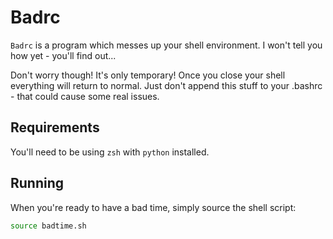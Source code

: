 # Badrc

`Badrc` is a program which messes up your shell environment. I won't tell you how yet - you'll find out...

Don't worry though! It's only temporary! Once you close your shell everything will return to normal. Just don't append this stuff to your .bashrc - that could cause some real issues.

## Requirements
You'll need to be using `zsh` with `python` installed.

## Running
When you're ready to have a bad time, simply source the shell script:
```bash
source badtime.sh
```
